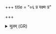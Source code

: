 +++
title = "०६ प्र यक्ष्मः प्र"

+++
<details><summary>मूलम् (GR)</summary>

प्र यक्ष्मः प्र निरृतिर् एत्व् अस्मत्  
सेनेव सृष्टा प्रचताम् अमीवा ।  
आराध्वं सना वृजना जहीत ॥ +++(Bhatt. ārāddhat, jahītii; see Lelli)+++
</details>